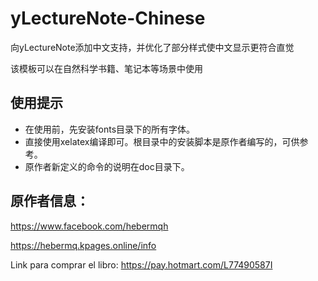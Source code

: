 # yLectureNote-Chinese

向yLectureNote添加中文支持，并优化了部分样式使中文显示更符合直觉

该模板可以在自然科学书籍、笔记本等场景中使用

## 使用提示

- 在使用前，先安装fonts目录下的所有字体。
- 直接使用xelatex编译即可。根目录中的安装脚本是原作者编写的，可供参考。
- 原作者新定义的命令的说明在doc目录下。

## 原作者信息：

https://www.facebook.com/hebermqh

https://hebermq.kpages.online/info

Link para comprar el libro: https://pay.hotmart.com/L77490587I
